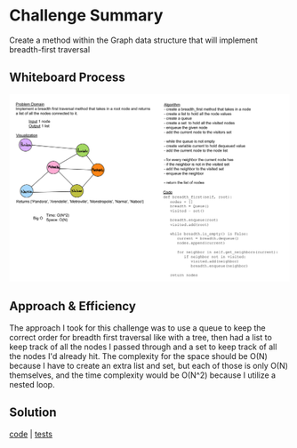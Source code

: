 # Challenge Summary

Create a method within the Graph data structure that will implement breadth-first traversal

## Whiteboard Process

![whiteboard](./graph-breadth-first.jpg)

## Approach & Efficiency

The approach I took for this challenge was to use a queue to keep the correct order for breadth first traversal like with a tree, then had a list to keep track of all the nodes I passed through and a set to keep track of all the nodes I'd already hit. The complexity for the space should be O(N) because I have to create an extra list and set, but each of those is only O(N) themselves, and the time complexity would be O(N^2) because I utilize a nested loop.

## Solution

[code](../../data_structures/graph.py) |
[tests](../../tests/code_challenges/test_graph_breadth_first.py)
